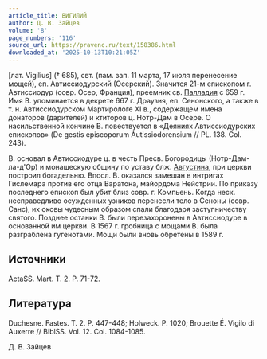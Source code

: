 ```yaml
---
article_title: ВИГИЛИЙ
author: Д. В. Зайцев
volume: '8'
page_numbers: '116'
source_url: https://pravenc.ru/text/158386.html
downloaded_at: '2025-10-13T10:21:05Z'
---
```


[лат. Vigilius] († 685), свт. (пам. зап. 11 марта, 17 июля перенесение мощей), еп. Автиссиодурский (Осерский). Значится 21-м епископом г. Автиссиодур (совр. Осер, Франция), преемник св. [Палладия](https://pravenc.ru/text/Палладий.html) с 659 г. Имя В. упоминается в декрете 667 г. Драузия, еп. Сенонского, а также в т. н. Автиссиодурском Мартирологе XI в., содержащем имена донаторов (дарителей) и ктиторов ц. Нотр-Дам в Осере. О насильственной кончине В. повествуется в «Деяниях Автиссиодурских епископов» (De gestis episcoporum Autissiodorensium // PL. 138. Col. 243).

В. основал в Автиссиодуре ц. в честь Пресв. Богородицы (Нотр-Дам-ла-д'Ор) и монашескую общину по уставу блж. [Августина](https://pravenc.ru/text/АВГУСТИН.html), при церкви построил богадельню. Впосл. В. оказался замешан в интригах Гислемара против его отца Варатона, майордома Нейстрии. По приказу последнего епископ был убит близ совр. г. Компьень. Когда неск. несправедливо осужденных узников перенесли тело в Сеноны (совр. Санс), их оковы чудесным образом спали благодаря заступничеству святого. Позднее останки В. были перезахоронены в Автиссиодуре в основанной им церкви. В 1567 г. гробница с мощами В. была разграблена гугенотами. Мощи были вновь обретены в 1589 г.

## Источники

ActaSS. Mart. T. 2. P. 71-72.

## Литература

Duchesne. Fastes. T. 2. P. 447-448; Holweck. P. 1020; Brouette É. Vigilo di Auxerre // BiblSS. Vol. 12. Col. 1084-1085.

Д. В. Зайцев
